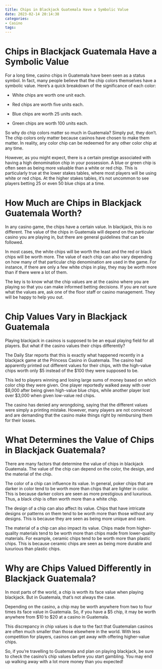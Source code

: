 ```yaml
---
title: Chips in Blackjack Guatemala Have a Symbolic Value
date: 2023-02-14 20:14:38
categories:
- Casino
tags:
---
```



#  Chips in Blackjack Guatemala Have a Symbolic Value

For a long time, casino chips in Guatemala have been seen as a status symbol. In fact, many people believe that the chip colors themselves have a symbolic value. Here’s a quick breakdown of the significance of each color:

- White chips are worth one unit each.

- Red chips are worth five units each.

- Blue chips are worth 25 units each.

- Green chips are worth 100 units each.

So why do chip colors matter so much in Guatemala? Simply put, they don’t. The chip colors only matter because casinos have chosen to make them matter. In reality, any color chip can be redeemed for any other color chip at any time.

However, as you might expect, there is a certain prestige associated with having a high denomination chip in your possession. A blue or green chip is often seen as being more valuable than a white or red chip. This is particularly true at the lower stakes tables, where most players will be using white or red chips. At the higher stakes tables, it’s not uncommon to see players betting 25 or even 50 blue chips at a time.

#  How Much are Chips in Blackjack Guatemala Worth?

In any casino game, the chips have a certain value. In blackjack, this is no different. The value of the chips in Guatemala will depend on the particular casino you are playing in, but there are general guidelines that can be followed.

In most cases, the white chips will be worth the least and the red or black chips will be worth more. The value of each chip can also vary depending on how many of that particular chip denomination are used in the game. For instance, if there are only a few white chips in play, they may be worth more than if there were a lot of them.

The key is to know what the chip values are at the casino where you are playing so that you can make informed betting decisions. If you are not sure what the values are, ask one of the floor staff or casino management. They will be happy to help you out.

#  Chip Values Vary in Blackjack Guatemala

Playing blackjack in casinos is supposed to be an equal playing field for all players. But what if the casino values their chips differently?

The Daily Star reports that this is exactly what happened recently in a blackjack game at the Princess Casino in Guatemala. The casino had apparently printed out different values for their chips, with the high-value chips worth only $5 instead of the $100 they were supposed to be.

This led to players winning and losing large sums of money based on which color chip they were given. One player reportedly walked away with over $8,000 after being given high-value blue chips, while another player lost over $3,000 when given low-value red chips.

The casino has denied any wrongdoing, saying that the different values were simply a printing mistake. However, many players are not convinced and are demanding that the casino make things right by reimbursing them for their losses.

#  What Determines the Value of Chips in Blackjack Guatemala?

There are many factors that determine the value of chips in blackjack Guatemala. The value of the chip can depend on the color, the design, and the material of the chip.

The color of a chip can influence its value. In general, poker chips that are darker in color tend to be worth more than chips that are lighter in color. This is because darker colors are seen as more prestigious and luxurious. Thus, a black chip is often worth more than a white chip.

The design of a chip can also affect its value. Chips that have intricate designs or patterns on them tend to be worth more than those without any designs. This is because they are seen as being more unique and rare.

The material of a chip can also impact its value. Chips made from higher-quality materials tend to be worth more than chips made from lower-quality materials. For example, ceramic chips tend to be worth more than plastic chips. This is because ceramic chips are seen as being more durable and luxurious than plastic chips.

#  Why are Chips Valued Differently in Blackjack Guatemala?

In most parts of the world, a chip is worth its face value when playing blackjack. But in Guatemala, that’s not always the case.

Depending on the casino, a chip may be worth anywhere from two to four times its face value in Guatemala. So, if you have a $5 chip, it may be worth anywhere from $10 to $20 at a casino in Guatemala.

This discrepancy in chip values is due to the fact that Guatemalan casinos are often much smaller than those elsewhere in the world. With less competition for players, casinos can get away with offering higher-value chips.

So, if you’re travelling to Guatemala and plan on playing blackjack, be sure to check the casino’s chip values before you start gambling. You may end up walking away with a lot more money than you expected!